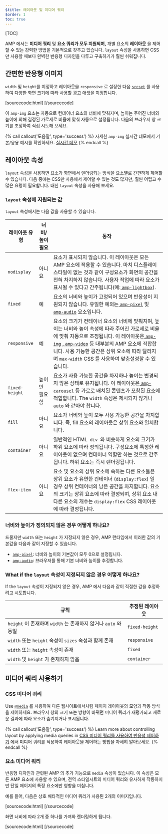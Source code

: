 ```yaml
---
$title: 레이아웃 및 미디어 쿼리
$order: 1
toc: true
---
```


[TOC]

 AMP 에서는 **미디어 쿼리**  및 **요소 쿼리가 모두 지원되며,** 개별 요소의 **레이아웃** 을 제어할 수 있는 강력한 방법을 기본적으로 갖추고 있습니다. `layout` 속성을 사용하면 CSS 만 사용할 때보다 완벽한 반응형 디자인을 다루고 구축하기가 훨씬 쉬워집니다.

## 간편한 반응형 이미지

 `width` 및 `height`를 지정하고 레이아웃을 `responsive` 로 설정한 다음 [`srcset`](/ja/docs/guides/responsive/art_direction.html) 를 사용하여 다양한 화면 크기에 따라 사용할 광고 애셋을 지정합니다.

[sourcecode:html]
<amp-img
    src="/img/narrow.jpg"
    srcset="/img/wide.jpg 640w,
           /img/narrow.jpg 320w"
    width="1698"
    height="2911"
    layout="responsive"
    alt="an image">
</amp-img>
[/sourcecode]

이 `amp-img` 요소는 자동으로 컨테이너 요소의 너비에 맞춰지며, 높이는 주어진 너비와 높이에 의해 결정된 가로세로 비율에 맞춰 자동으로 설정됩니다. 다음의 브라우저 창 크기를 조정하여 직접 시도해 보세요.

<amp-img src="/static/img/background.jpg" width="1920" height="1080" layout="responsive"></amp-img>

{% call callout('도움말', type='success') %}
 자세한 `amp-img` 실시간 데모에서 기본/응용 예시를 확인하세요. [실시간 데모](https://ampbyexample.com/components/amp-img/)
{% endcall %}

## 레이아웃 속성

`layout` 속성을 사용하면 요소가 화면에서 렌더링되는 방식을 요소별로 간편하게 제어할 수 있습니다. 다음 중에는 CSS만 사용해서 제어할 수 있는 것도 많지만, 훨씬 어렵고 수많은 요령이 필요합니다. 대신 `layout` 속성을 사용해 보세요.

### `layout` 속성에 지원되는 값

`layout` 속성에서는 다음 값을 사용할 수 있습니다.

<table>
  <thead>
    <tr>
      <th data-th="Layout type" class="col-twenty">레이아웃 유형</th>
      <th data-th="Width/height required" class="col-twenty">너비/높이 필요</th>
      <th data-th="Behavior">동작</th>
    </tr>
  </thead>
  <tbody>
    <tr>
      <td data-th="Layout type" class="col-twenty"><code>nodisplay</code></td>
      <td data-th="Description" class="col-twenty">아니요</td>
      <td data-th="Behavior"> 요소가 표시되지 않습니다. 이 레이아웃은 모든 AMP 요소에 적용할 수 있습니다. 마치 디스플레이 스타일이 없는 것과 같이 구성요소가 화면의 공간을 전혀 차지하지 않습니다. 사용자 작업에 따라 요소가 표시될 수 있다고 간주됩니다(예:<a href="/ja/docs/reference/extended/amp-lightbox.html"> <code>amp-lightbox</code></a>).</td>
    </tr>
    <tr>
      <td data-th="Layout type" class="col-twenty"><code>fixed</code></td>
      <td data-th="Description" class="col-twenty">예</td>
      <td data-th="Behavior"> 요소의 너비와 높이가 고정되어 있으며 반응성이 지원되지 않습니다. 유일한 예외는<a href="/ja/docs/reference/amp-pixel.html"> <code>amp-pixel</code></a>  및<a href="/ja/docs/reference/extended/amp-audio.html"> <code>amp-audio</code></a> 요소입니다.</td>
    </tr>
    <tr>
      <td data-th="Layout type" class="col-twenty"><code>responsive</code></td>
      <td data-th="Description" class="col-twenty">예</td>
      <td data-th="Behavior"> 요소의 크기가 컨테이너 요소의 너비에 맞춰지며, 높이는 너비와 높이 속성에 따라 주어진 가로세로 비율에 맞춰 자동으로 조정됩니다. 이 레이아웃은<a href="/ja/docs/reference/amp-img.html"> <code>amp-img</code></a> ,<a href="/ja/docs/reference/amp-video.html"> <code>amp-video</code></a> 등 대부분의 AMP 요소에 적합합니다. 사용 가능한 공간은 상위 요소에 따라 달라지며 <code>max-width</code> CSS 를 사용하여 맞춤설정할 수 있습니다.</td>
    </tr>
    <tr>
      <td data-th="Layout type" class="col-twenty"><code>fixed-height</code></td>
      <td data-th="Description" class="col-twenty">높이만 필요함</td>
      <td data-th="Behavior"> 요소가 사용 가능한 공간을 차지하나 높이는 변경되지 않은 상태로 유지됩니다. 이 레이아웃은<a href="/ja/docs/reference/extended/amp-carousel.html"> <code>amp-carousel</code></a>  등 가로로 배치된 콘텐츠가 포함된 요소에 적합합니다. The <code>width</code>  속성은 제시되지 않거나 <code>auto</code> 와 같아야 합니다.</td>
    </tr>
    <tr>
      <td data-th="Layout type" class="col-twenty"><code>fill</code></td>
      <td data-th="Description" class="col-twenty">아니요</td>
      <td data-th="Behavior">요소가 너비와 높이 모두 사용 가능한 공간을 차지합니다. 즉, fill 요소의 레이아웃은 상위 요소와 일치합니다.</td>
    </tr>
    <tr>
      <td data-th="Layout type" class="col-twenty"><code>container</code></td>
      <td data-th="Description" class="col-twenty">아니요</td>
      <td data-th="Behavior"> 일반적인 HTML<code> div </code>와 비슷하게 요소의 크기가 하위 요소에 따라 정의됩니다. 구성요소에 특정한 레이아웃이 없으며 컨테이너 역할만 하는 것으로 간주됩니다. 하위 요소는 즉시 렌더링됩니다.</td>
    </tr>
    <tr>
      <td data-th="Layout type" class="col-twenty"><code>flex-item</code></td>
      <td data-th="Description" class="col-twenty">아니요</td>
      <td data-th="Behavior"> 요소 및 요소의 상위 요소에 속하는 다른 요소들은 상위 요소가 유연한 컨테이너 (<code>display:flex</code>) 일 경우 상위 컨테이너의 남은 공간을 차지합니다. 요소의 크기는 상위 요소에 따라 결정되며, 상위 요소 내 다른 요소의 개수는 <code>display:flex</code> CSS 레이아웃에 따라 결정됩니다.</td>
    </tr>
  </tbody>
</table>

### 너비와 높이가 정의되지 않은 경우 어떻게 하나요?

드물지만 `width` 또는 `height` 가 지정되지 않은 경우, AMP 런타임에서 이러한 값의 기본값을 다음과 같이 지정할 수 있습니다.

* [`amp-pixel`](/ja/docs/reference/amp-pixel.html): 너비와 높이의 기본값이 모두 0으로 설정됩니다.
* [`amp-audio`](/ja/docs/reference/extended/amp-audio.html): 브라우저를 통해 기본 너비와 높이를 추정합니다.

###  What if the <code>layout</code> 속성이 지정되지 않은 경우 어떻게 하나요?

 If the <code>layout</code> 속성이 지정되지 않은 경우, AMP 에서 다음과 같이 적절한 값을 추정하려고 시도합니다.

<table>
  <thead>
    <tr>
      <th data-th="Rule">규칙</th>
      <th data-th="Inferred layout" class="col-thirty">추정된 레이아웃</th>
    </tr>
  </thead>
  <tbody>
    <tr>
      <td data-th="Rule"><code>height</code>  이 존재하며 <code>width</code>  는 존재하지 않거나 <code>auto</code> 와 동일</td>
      <td data-th="Inferred layout"><code>fixed-height</code></td>
    </tr>
    <tr>
      <td data-th="Rule"><code>width</code>  또는 <code>height</code>  속성이 <code>sizes</code> 속성과 함께 존재</td>
      <td data-th="Inferred layout"><code>responsive</code></td>
    </tr>
    <tr>
      <td data-th="Rule"><code>width</code>  또는 <code>height</code> 속성이 존재</td>
      <td data-th="Inferred layout"> <code>fixed</code></td>
    </tr>
    <tr>
      <td data-th="Rule"><code>width</code>  및 <code>height</code> 가 존재하지 않음</td>
      <td data-th="Inferred layout"> <code>container</code></td>
    </tr>
  </tbody>
</table>

## 미디어 쿼리 사용하기

### CSS 미디어 쿼리

 Use [`@media`](https://developer.mozilla.org/ja/docs/Web/CSS/@media) 를 사용하여 다른 웹사이트에서처럼 페이지 레이아웃의 모양과 작동 방식을 제어하세요. 브라우저 창의 크기 또는 방향이 바뀌면 미디어 쿼리가 재평가되고 새로운 결과에 따라 요소가 숨겨지거나 표시됩니다.

{% call callout('도움말', type='success') %}
 Learn more about controlling layout by applying media queries in [CSS 미디어 쿼리를 사용하여 반응성 제어하기](https://developers.google.com/web/fundamentals/design-and-ui/responsive/fundamentals/use-media-queries?hl=en)
에서 미디어 쿼리를 적용하여 레이아웃을 제어하는 방법을 자세히 알아보세요. {% endcall %}

### 요소 미디어 쿼리

반응형 디자인과 관련된 AMP 의 추가 기능으로 `media` 속성이 있습니다. 이 속성은 모든 AMP 요소에 사용할 수 있으며, 전역 스타일시트의 미디어 쿼리와 유사하게 작동하지만 단일 페이지의 특정 요소에만 영향을 미칩니다.

예를 들어, 다음은 상호 배타적인 미디어 쿼리가 사용된 2개의 이미지입니다.

[sourcecode:html]
<amp-img
    media="(min-width: 650px)"
    src="wide.jpg"
    width=466
    height=355
    layout="responsive">
</amp-img>
[/sourcecode]

화면 너비에 따라 2개 중 하나를 가져와 렌더링하게 됩니다.

[sourcecode:html]
<amp-img
    media="(max-width: 649px)"
    src="narrow.jpg"
    width=527
    height=193
    layout="responsive">
</amp-img>
[/sourcecode]
